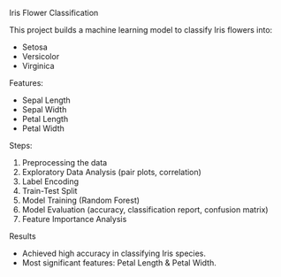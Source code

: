 Iris Flower Classification

This project builds a machine learning model to classify Iris flowers into:
- Setosa
- Versicolor
- Virginica

Features:
- Sepal Length
- Sepal Width
- Petal Length
- Petal Width

Steps:
1. Preprocessing the data
2. Exploratory Data Analysis (pair plots, correlation)
3. Label Encoding
4. Train-Test Split
5. Model Training (Random Forest)
6. Model Evaluation (accuracy, classification report, confusion matrix)
7. Feature Importance Analysis

Results
- Achieved high accuracy in classifying Iris species.
- Most significant features: Petal Length & Petal Width.

